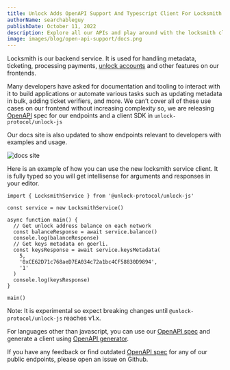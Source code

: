 ```yaml
---
title: Unlock Adds OpenAPI Support And Typescript Client For Locksmith
authorName: searchableguy
publishDate: October 11, 2022
description: Explore all our APIs and play around with the locksmith client.
image: images/blog/open-api-support/docs.png
---
```


Locksmith is our backend service. It is used for handling metadata, ticketing, processing payments, [unlock accounts](https://docs.unlock-protocol.com/tools/sign-in-with-ethereum/unlock-accounts/) and other features on our frontends.

Many developers have asked for documentation and tooling to interact with it to build applications or automate various tasks such as updating metadata in bulk, adding ticket verifiers, and more. We can’t cover all of these use cases on our frontend without increasing complexity so, we are releasing [OpenAPI](https://www.openapis.org/) spec for our endpoints and a client SDK in `unlock-protocol/unlock-js`

Our docs site is also updated to show endpoints relevant to developers with examples and usage.

![docs site](images/blog/open-api-support/docs.png)

Here is an example of how you can use the new locksmith service client. It is fully typed so you will get intellisense for arguments and responses in your editor.

```tsx
import { LocksmithService } from '@unlock-protocol/unlock-js'

const service = new LocksmithService()

async function main() {
  // Get unlock address balance on each network
  const balanceResponse = await service.balance()
  console.log(balanceResponse)
  // Get keys metadata on goerli.
  const keysResponse = await service.keysMetadata(
    5,
    '0xCE62D71c768aeD7EA034c72a1bc4CF58830D9894',
    '1'
  )
  console.log(keysResponse)
}

main()
```

Note: It is experimental so expect breaking changes until `@unlock-protocol/unlock-js` reaches v1.x.

For languages other than javascript, you can use our [OpenAPI spec](https://github.com/unlock-protocol/unlock/blob/master/packages/unlock-js/openapi.yml) and generate a client using [OpenAPI generator](https://openapi-generator.tech/).

If you have any feedback or find outdated [OpenAPI spec](https://github.com/unlock-protocol/unlock/blob/master/packages/unlock-js/openapi.yml) for any of our public endpoints, please open an issue on Github.
